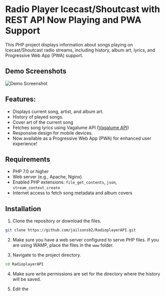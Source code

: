 # Radio Player Icecast/Shoutcast with REST API Now Playing and PWA Support

This PHP project displays information about songs playing on Icecast/Shoutcast radio streams, including history, album art, lyrics, and Progressive Web App (PWA) support.

## Demo Screenshots

![Demo Screenshot](https://i.imgur.com/oULEMgZ.jpeg)

## Features:

* Displays current song, artist, and album art.
* History of played songs.
* Cover art of the current song
* Fetches song lyrics using Vagalume API ([Vagalume API](https://api.vagalume.com.br/docs/))
* Responsive design for mobile devices.
* Now available as a Progressive Web App (PWA) for enhanced user experience!

## Requirements

* PHP 7.0 or higher
* Web server (e.g., Apache, Nginx)
* Enabled PHP extensions: `file_get_contents`, `json`, `stream_context_create`
* Internet access to fetch song metadata and album covers


## Installation

1. Clone the repository or download the files.

```bash
git clone https://github.com/jailsonsb2/RadioplayerAPI.git
```

2. Make sure you have a web server configured to serve PHP files. If you are using WAMP, place the files in the `www` folder.

3. Navigate to the project directory.


```bash
cd RadioplayerAPI
```

4. Make sure write permissions are set for the directory where the history will be saved.

5. Edit the <script> in the index.php

```javascript
<script>
            window.streams = {
                timeRefresh: 5000,
                stations: [
                    {
                        name: "Jailson Web Rádio",
                        hash: "jailson",
                        description: "Música sem parar",
                        logo: "assets/jailson_logo.png",
                        album:
                            "assets/jailson_cover.png",
                        cover:
                            "assets/jailson_cover.png",
                        api: "get_stream_title.php?url=https://stream.zeno.fm/yn65fsaurfhvv",
                        stream_url: "https://stream.zeno.fm/yn65fsaurfhvv",
                        tv_url: "https://eu1.servers10.com:2020/VideoPlayer/8106?autoplay=1",
                        server: "spotify",
                        program: {
                            time: "00:00",
                            name: "Jailson Web Radio",
                            description: "AO VIVO // ON AIR",
                        },
                        social: {
                            facebook: "https://facebook.com/",
                            twitter: "https://twitter.com/",
                            instagram: "https://www.instagram.com//",
                        },
                        apps: {
                            android: "#",
                            ios: "#",
                        },
                    },
                    {
                        name: "BENDICIÓN STEREO",
                        hash: "bendicion",
                        description: "Bendecidos para bendecir!",
                        logo: "assets/default.png",
                        album:
                            "assets/cover.png",
                        cover:
                            "assets/cover.png",
                        api: "get_stream_title.php?url=https://sv2.globalhostlive.com/proxy/bendistereo/stream2",
                        stream_url: "https://sv2.globalhostlive.com/proxy/bendistereo/stream2",
                        tv_url: "https://eu1.servers10.com:2020/VideoPlayer/8106?autoplay=1",
                        server: "spotify",
                        program: {
                            time: "11:00",
                            name: "Bendición Stereo",
                            description: "EN VIVO // ON AIR",
                        },
                        social: {
                            facebook: "https://facebook.com/BendicionStereo",
                            twitter: "https://twitter.com/BendiStereo",
                            instagram: "https://www.instagram.com/BendiStereo/",
                        },
                        apps: {
                            android: "#",
                            ios: "#",
                        },
                    },                    
                ],
            };
        </script>

 ```


## Configuration

Edit the `get_stream_title.php` file to add the allowed URLs of the radio streams.


```php
$allowedUrls = [
    'https://stream.zeno.fm/yn65fsaurfhvv',
    'https://sv2.globalhostlive.com/proxy/bendistereo/stream2',
    // Adicione outras URLs permitidas aqui
];
```

## Usage

The API can be called with the desired stream URL. For example:

```
http://yoursite/get_stream_title.php?url=https://stream.zeno.fm/yn65fsaurfhvv
```

The response will be a JSON in the following format:

```json
{
  "songtitle": "Ton Molinari - Eu Não Estou Só",
  "artist": "Ton Molinari",
  "song": "Eu Não Estou Só",
  "source": "https://stream.zeno.fm/yn65fsaurfhvv",
  "artwork": "https://exemplo.com/capa-album.jpg",
  "song_history": [
    {
      "song": {
        "title": "Música Anterior 1",
        "artist": "Artista Anterior 1"
      }
    },
    {
      "song": {
        "title": "Música Anterior 2",
        "artist": "Artista Anterior 2"
      }
    }
  ]
}
```

### Parameters

- `url`: The radio stream URL. Must be in the list of allowed URLs.
- `interval` (optional): Metadata reading interval (in bytes). Default is `19200`.

## Architecture

### Main Functions

- **getMp3StreamTitle($streamingUrl, $interval)**: Reads the metadata from the radio stream and returns the title of the current song.
- **extractArtistAndSong($title)**: Extracts the artist name and song title from the stream metadata.
- **getAlbumArt($artist, $song)**: Searches for the album cover on iTunes.
- **getHistoryFileName($url, $ignoreFirst)**: Generates the history file name based on the stream URL.
- **updateHistory($url, $artist, $song)**: Updates the history of played songs for a given stream.

## Error Handling

The API returns clear error messages in case of failures, for example:


```json
{
  "error": "Invalid URL"
}
```

ou

```json
{
  "error": "Failed to retrieve stream title"
}
```

## CORS Permissions

The CORS header is configured to allow all origins. This can be adjusted as needed:


```php
header('Access-Control-Allow-Origin: *');
```

## Contributing

1. Fork the project.
2. Create a branch for your feature (`git checkout -b feature/new-feature`).
3. Commit your changes (`git commit -am 'Add new feature'`).
4. Push to the branch (`git push origin feature/new-feature`).
5. Create a new Pull Request.

## License

This project is licensed under the MIT License. See the [LICENSE](LICENSE) file for details.

